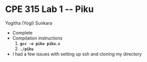 # CPE 315 Lab 1 -- Piku

Yogitha (Yogi) Sunkara
* Complete
* Compilation instructions
   1. **`gcc -o piku piku.s`**
   2. **`./piku`**
* I had a few issues with setting up ssh and cloning my directory
